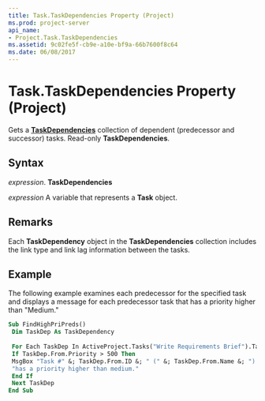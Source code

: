 ```yaml
---
title: Task.TaskDependencies Property (Project)
ms.prod: project-server
api_name:
- Project.Task.TaskDependencies
ms.assetid: 9c02fe5f-cb9e-a10e-bf9a-66b7600f8c64
ms.date: 06/08/2017
---
```



# Task.TaskDependencies Property (Project)

Gets a  **[TaskDependencies](taskdependency-object-project.md)** collection of dependent (predecessor and successor) tasks. Read-only **TaskDependencies**.


## Syntax

 _expression_. **TaskDependencies**

 _expression_ A variable that represents a **Task** object.


## Remarks

Each  **TaskDependency** object in the **TaskDependencies** collection includes the link type and link lag information between the tasks.


## Example

The following example examines each predecessor for the specified task and displays a message for each predecessor task that has a priority higher than "Medium."


```vb
Sub FindHighPriPreds() 
 Dim TaskDep As TaskDependency 
 
 For Each TaskDep In ActiveProject.Tasks("Write Requirements Brief").TaskDependencies 
 If TaskDep.From.Priority > 500 Then 
 MsgBox "Task #" &; TaskDep.From.ID &; " (" &; TaskDep.From.Name &; ") " &; _ 
 "has a priority higher than medium." 
 End If 
 Next TaskDep 
End Sub
```


